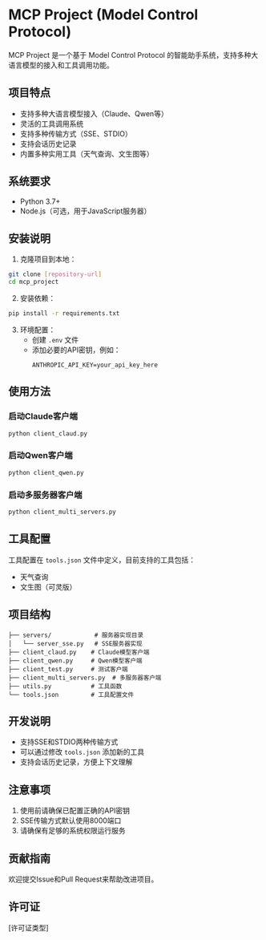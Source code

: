 # MCP Project (Model Control Protocol)

MCP Project 是一个基于 Model Control Protocol 的智能助手系统，支持多种大语言模型的接入和工具调用功能。

## 项目特点

- 支持多种大语言模型接入（Claude、Qwen等）
- 灵活的工具调用系统
- 支持多种传输方式（SSE、STDIO）
- 支持会话历史记录
- 内置多种实用工具（天气查询、文生图等）

## 系统要求

- Python 3.7+
- Node.js（可选，用于JavaScript服务器）

## 安装说明

1. 克隆项目到本地：
```bash
git clone [repository-url]
cd mcp_project
```

2. 安装依赖：
```bash
pip install -r requirements.txt
```

3. 环境配置：
   - 创建 `.env` 文件
   - 添加必要的API密钥，例如：
     ```
     ANTHROPIC_API_KEY=your_api_key_here
     ```

## 使用方法

### 启动Claude客户端

```bash
python client_claud.py
```

### 启动Qwen客户端

```bash
python client_qwen.py
```

### 启动多服务器客户端

```bash
python client_multi_servers.py
```

## 工具配置

工具配置在 `tools.json` 文件中定义，目前支持的工具包括：
- 天气查询
- 文生图（可灵版）

## 项目结构

```
├── servers/            # 服务器实现目录
│   └── server_sse.py   # SSE服务器实现
├── client_claud.py    # Claude模型客户端
├── client_qwen.py     # Qwen模型客户端
├── client_test.py     # 测试客户端
├── client_multi_servers.py  # 多服务器客户端
├── utils.py           # 工具函数
└── tools.json         # 工具配置文件
```

## 开发说明

- 支持SSE和STDIO两种传输方式
- 可以通过修改 `tools.json` 添加新的工具
- 支持会话历史记录，方便上下文理解

## 注意事项

1. 使用前请确保已配置正确的API密钥
2. SSE传输方式默认使用8000端口
3. 请确保有足够的系统权限运行服务

## 贡献指南

欢迎提交Issue和Pull Request来帮助改进项目。

## 许可证

[许可证类型]